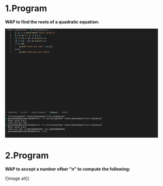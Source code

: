 # 1.Program

 **WAP to find the roots of a quadratic equation:** 

 ![image alt](https://github.com/RiyaRiya184/python-programming-code/blob/d3cc8129b390f09c4479f6a434218fbaa31c8f5c/tempImage3MWTR6-0000.jpeg)

# 2.Program

**WAP to accept a number ofber "n" to compute the following:**

![image alt](

